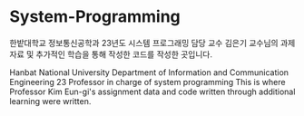 # System-Programming
한밭대학교 정보통신공학과 23년도 시스템 프로그래밍 담당 교수 김은기 교수님의 과제 자료 및 추가적인 학습을 통해 작성한 코드를 작성한 곳입니다.

Hanbat National University Department of Information and Communication Engineering 23 Professor in charge of system programming This is where Professor Kim Eun-gi's assignment data and code written through additional learning were written.
